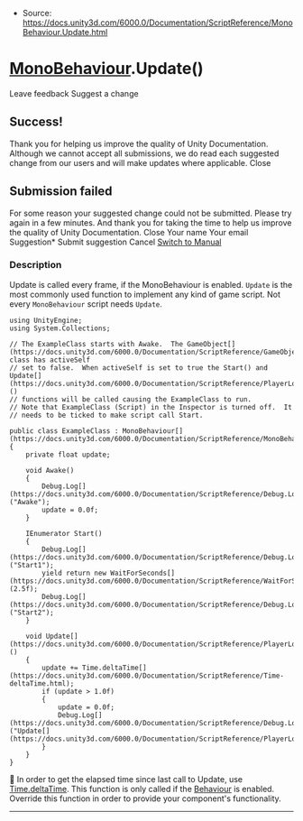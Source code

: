 * Source: https://docs.unity3d.com/6000.0/Documentation/ScriptReference/MonoBehaviour.Update.html

#  [MonoBehaviour](https://docs.unity3d.com/6000.0/Documentation/ScriptReference/MonoBehaviour.html).Update()
Leave feedback
Suggest a change
## Success!
Thank you for helping us improve the quality of Unity Documentation. Although we cannot accept all submissions, we do read each suggested change from our users and will make updates where applicable.
Close
## Submission failed
For some reason your suggested change could not be submitted. Please <a>try again</a> in a few minutes. And thank you for taking the time to help us improve the quality of Unity Documentation.
Close
Your name Your email Suggestion* Submit suggestion
Cancel
[Switch to Manual](https://docs.unity3d.com/6000.0/Documentation/Manual/class-MonoBehaviour.html "Go to MonoBehaviour Component in the Manual")
### Description
Update is called every frame, if the MonoBehaviour is enabled.
`Update` is the most commonly used function to implement any kind of game script. Not every `MonoBehaviour` script needs `Update`. 
```
using UnityEngine;
using System.Collections;  
  
// The ExampleClass starts with Awake.  The GameObject[](https://docs.unity3d.com/6000.0/Documentation/ScriptReference/GameObject.html) class has activeSelf
// set to false.  When activeSelf is set to true the Start() and Update[](https://docs.unity3d.com/6000.0/Documentation/ScriptReference/PlayerLoop.Update.html)()
// functions will be called causing the ExampleClass to run.
// Note that ExampleClass (Script) in the Inspector is turned off.  It
// needs to be ticked to make script call Start.  
  
public class ExampleClass : MonoBehaviour[](https://docs.unity3d.com/6000.0/Documentation/ScriptReference/MonoBehaviour.html)
{
    private float update;  
  
    void Awake()
    {
        Debug.Log[](https://docs.unity3d.com/6000.0/Documentation/ScriptReference/Debug.Log.html)("Awake");
        update = 0.0f;
    }  
  
    IEnumerator Start()
    {
        Debug.Log[](https://docs.unity3d.com/6000.0/Documentation/ScriptReference/Debug.Log.html)("Start1");
        yield return new WaitForSeconds[](https://docs.unity3d.com/6000.0/Documentation/ScriptReference/WaitForSeconds.html)(2.5f);
        Debug.Log[](https://docs.unity3d.com/6000.0/Documentation/ScriptReference/Debug.Log.html)("Start2");
    }  
  
    void Update[](https://docs.unity3d.com/6000.0/Documentation/ScriptReference/PlayerLoop.Update.html)()
    {
        update += Time.deltaTime[](https://docs.unity3d.com/6000.0/Documentation/ScriptReference/Time-deltaTime.html);
        if (update > 1.0f)
        {
            update = 0.0f;
            Debug.Log[](https://docs.unity3d.com/6000.0/Documentation/ScriptReference/Debug.Log.html)("Update[](https://docs.unity3d.com/6000.0/Documentation/ScriptReference/PlayerLoop.Update.html)");
        }
    }
}

```

In order to get the elapsed time since last call to Update, use [Time.deltaTime](https://docs.unity3d.com/6000.0/Documentation/ScriptReference/Time-deltaTime.html). This function is only called if the [Behaviour](https://docs.unity3d.com/6000.0/Documentation/ScriptReference/Behaviour.html) is enabled. Override this function in order to provide your component's functionality.
* * *
